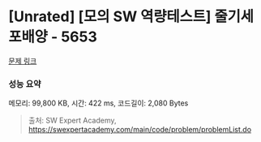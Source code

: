 # [Unrated] [모의 SW 역량테스트] 줄기세포배양 - 5653 

[문제 링크](https://swexpertacademy.com/main/code/problem/problemDetail.do?contestProbId=AWXRJ8EKe48DFAUo) 

### 성능 요약

메모리: 99,800 KB, 시간: 422 ms, 코드길이: 2,080 Bytes



> 출처: SW Expert Academy, https://swexpertacademy.com/main/code/problem/problemList.do